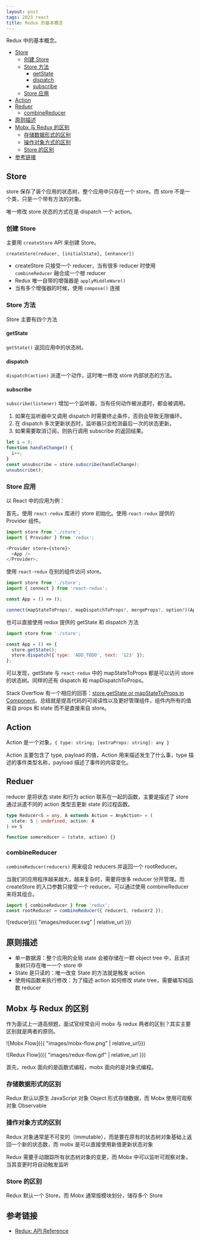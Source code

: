 ```yaml
---
layout: post
tags: 2023 react
title: Redux 的基本概念
---
```


Redux 中的基本概念。

<!-- vim-markdown-toc GFM -->

- [Store](#store)
  - [创建 Store](#创建-store)
  - [Store 方法](#store-方法)
    - [getState](#getstate)
    - [dispatch](#dispatch)
    - [subscribe](#subscribe)
  - [Store 应用](#store-应用)
- [Action](#action)
- [Reduer](#reduer)
  - [combineReducer](#combinereducer)
- [原则描述](#原则描述)
- [Mobx 与 Redux 的区别](#mobx-与-redux-的区别)
  - [存储数据形式的区别](#存储数据形式的区别)
  - [操作对象方式的区别](#操作对象方式的区别)
  - [Store 的区别](#store-的区别)
- [参考链接](#参考链接)

<!-- vim-markdown-toc -->

## Store

store 保存了装个应用的状态树，整个应用中只存在一个 store。而 store 不是一个类，只是一个带有方法的对象。

唯一修改 store 状态的方式在是 dispatch 一个 action。

### 创建 Store

主要用 `createStore` API 来创建 Store。

`createStore(reducer, [initialState], [enhancer])`

- createStore 只接受一个 reducer，当有很多 reducer 时使用 `combineReducer` 融合成一个根 reducer
- Redux 唯一自带的增强器是 `applyMiddleWare()`
- 当有多个增强器的时候，使用 `compose()` 连接

### Store 方法

Store 主要有四个方法

#### getState

`getState()` 返回应用中的状态树。

#### dispatch

`dispatch(action)` 派遣一个动作，这时唯一修改 store 内部状态的方法。

#### subscribe

`subscribe(listener)` 增加一个监听器，当有任何动作被派遣时，都会被调用。

1. 如果在监听器中又调用 dispatch 时需要终止条件，否则会导致无限循环。
2. 在 dispatch 多次更新状态时，监听器只会检测最后一次的状态更新。
3. 如果需要取消订阅，则执行调用 subscribe 的返回结果。

```js
let i = 0;
function handleChange() {
  i++;
}
const unsubscribe = store.subscribe(handleChange);
unsubscribe();
```

### Store 应用

以 React 中的应用为例：

首先，使用 `react-redux` 库进行 store 初始化。使用 `react-redux` 提供的 Provider 组件。

```js
import store from './store';
import { Provider } from 'redux';

<Provider store={store}>
  <App />
</Provider>;
```

使用 `react-redux` 在别的组件访问 store。

```js
import store from './store';
import { connect } from 'react-redux';

const App = () => ();

connect(mapStateToProps?, mapDispatchToProps?, mergeProps?, option?)(App)
```

也可以直接使用 redux 提供的 getState 和 dispatch 方法

```js
import store from './store';

const App = () => {
  store.getState();
  store.dispatch({ type: 'ADD_TODO', text: '123' });
};
```

可以发现，getState 与 `react-redux` 中的 mapStateToProps 都是可以访问 store 的状态树。同样的还有 dispatch 和 mapDispatchToProps。

Stack Overflow 有一个相应的回答：[store.getState or mapStateToProps in Component](https://stackoverflow.com/questions/52074622/store-getstate-or-mapstatetoprops-in-component)。总结就是提高代码的可阅读性以及更好管理组件，组件内所有的值来自 props 和 state 而不是直接来自 store。

## Action

Action 是一个对象，`{ type: string; [extraProps: string]: any }`

Action 主要包含了 type, payload 的值，Action 用来描述发生了什么事，type 描述的事件类型名称，payload 描述了事件的内容变化。

## Reduer

reducer 是将状态 state 和行为 action 联系在一起的函数，主要是描述了 store 通过派遣不同的 action 类型去更新 state 的过程函数。

```ts
type Reducer<S = any, A extends Action = AnyAction> = (
  state: S | undefined, action: A
) => S

function somereducer = (state, action) {}
```

### combineReducer

`combineReducer(reducers)` 用来组合 reducers 并返回一个 rootReducer。

当我们的应用程序越来越大，越来复杂时，需要将很多 reducer 分开管理。而 createStore 的入口参数只接受一个 reducer。可以通过使用 combineReducer 来将其组合。

```js
import { combineReducer } from 'redux';
const rootReducer = combineReducer({ reducer1, reducer2 });
```

![reducer]({{ "images/reducer.svg" | relative_url }})

## 原则描述

- 单一数据源：整个应用的全局 state 会被存储在一颗 object tree 中，且该对象树只存在唯一一个 store 中
- State 是只读的：唯一改变 State 的方法就是触发 action
- 使用纯函数来执行修改：为了描述 action 如何修改 state tree，需要编写纯函数 reducer

## Mobx 与 Redux 的区别

作为面试上一道高频题，面试官经常会问 mobx 与 redux 两者的区别？其实主要区别就是两者的原则。

![Mobx Flow]({{ "images/mobx-flow.png" | relative_url}})

![Redux Flow]({{ "images/redux-flow.gif" | relative_url }})

首先，redux 面向的是函数式编程，mobx 面向的是对象式编程。

### 存储数据形式的区别

Redux 默认以原生 JavaScript 对象 Object 形式存储数据，而 Mobx 使用可观察对象 Observable

### 操作对象方式的区别

Redux 对象通常是不可变的（immutable），而是要在原有的状态树对象基础上返回一个新的状态数，而 mobx 是可以直接使用新值更新状态对象

Redux 需要手动跟踪所有状态树对象的变更，而 Mobx 中可以监听可观察对象，当其变更时将自动触发监听

### Store 的区别

Redux 默认一个 Store，而 Mobx 通常按模块划分，储存多个 Store

## 参考链接

- [Redux: API Reference](https://redux.js.org/api/api-reference)
